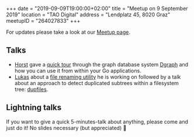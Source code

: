 +++
date = "2019-09-09T19:00:00+02:00"
title = "Meetup on 9 September 2019"
location = "TAO Digital"
address = "Lendplatz 45, 8020 Graz"
meetupID = "264027833"
+++

For updates please take a look at our
[Meetup page](https://www.meetup.com/Graz-Open-Source-Meetup/events/lbbhjlyzmbwb/).


## Talks

- [Horst](https://zerokspot.com) gave a [quick tour][dgt] through the
  graph database system [Dgraph](https://dgraph.io) and how you can
  use it from within your Go applications.
- [Lukas](https://lukas-prokop.at/) about a [file renaming
  utility][rename] he is working on followed by a talk about an
  approach to detect duplicated subtrees within a filesystem tree:
  [dupfiles][].

## Lightning talks

If you want to give a quick 5-minutes-talk about anything, please come
and just do it! No slides necessary (but appreciated) 🙂

[rename]: https://lukas-prokop.at/talks/gograz-rename-slides/
[dupfiles]: https://lukas-prokop.at/proj/dupfiles/
[dgt]: https://github.com/zerok/dgraph-intro-presentation
